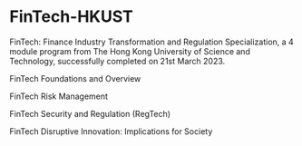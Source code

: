 # FinTech-HKUST

FinTech: Finance Industry Transformation and Regulation Specialization, a 4 module program from The Hong Kong University of Science and Technology, successfully completed on 21st March 2023.


  FinTech Foundations and Overview

  FinTech Risk Management
  
  FinTech Security and Regulation (RegTech)
  
   FinTech Disruptive Innovation: Implications for Society
